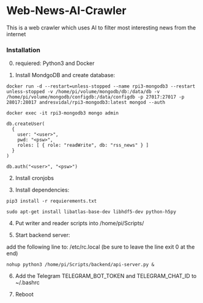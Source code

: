 # Web-News-AI-Crawler
This is a web crawler which uses AI to filter most interesting news from the internet 

### Installation

0. requiered: Python3 and Docker

1. Install MondgoDB and create database:

```console
docker run -d --restart=unless-stopped --name rpi3-mongodb3 --restart unless-stopped -v /home/pi/volume/mongodb/db:/data/db -v /home/pi/volume/mongodb/configdb:/data/configdb -p 27017:27017 -p 28017:28017 andresvidal/rpi3-mongodb3:latest mongod --auth 

docker exec -it rpi3-mongodb3 mongo admin

db.createUser(
  {
    user: "<user>",
    pwd: "<psw>",
    roles: [ { role: "readWrite", db: "rss_news" } ]
  }
)

db.auth("<user>", "<psw>")

```

2. Install cronjobs 

3. Install dependencies:

```console
pip3 install -r requierements.txt

sudo apt-get install libatlas-base-dev libhdf5-dev python-h5py
```

4. Put writer and reader scripts into /home/pi/Scripts/

5. Start backend server: 

add the following line to: /etc/rc.local (be sure to leave the line exit 0 at the end)

```console
nohup python3 /home/pi/Scripts/backend/api-server.py &
```

6. Add the Telegram TELEGRAM_BOT_TOKEN and TELEGRAM_CHAT_ID to ~/.bashrc

7. Reboot
